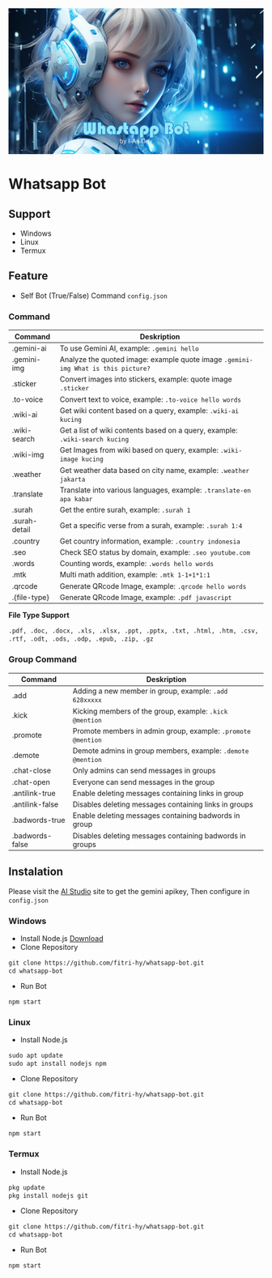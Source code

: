 <img src="./upload/ss.jpg">

# Whatsapp Bot

## Support

- Windows
- Linux
- Termux

## Feature
- Self Bot (True/False) Command `config.json`

### Command

| Command      			|  Deskription      |
|-----------------------|-------------------|
|.gemini-ai				|To use Gemini AI, example: `.gemini hello`|
|.gemini-img			|Analyze the quoted image: example quote image `.gemini-img What is this picture?`|
|.sticker       		|Convert images into stickers, example: quote image `.sticker`|
|.to-voice				|Convert text to voice, example: `.to-voice hello words`|
|.wiki-ai				|Get wiki content based on a query, example: `.wiki-ai kucing`|
|.wiki-search			|Get a list of wiki contents based on a query, example: `.wiki-search kucing`|
|.wiki-img				|Get Images from wiki based on query, example: `.wiki-image kucing`|
|.weather				|Get weather data based on city name, example: `.weather jakarta`|
|.translate				|Translate into various languages, example: `.translate-en apa kabar`|
|.surah					|Get the entire surah, example: `.surah 1`|
|.surah-detail			|Get a specific verse from a surah, example: `.surah 1:4`|
|.country				|Get country information, example: `.country indonesia`|
|.seo					|Check SEO status by domain, example: `.seo youtube.com`|
|.words					|Counting words, example: `.words hello words`|
|.mtk					|Multi math addition, example: `.mtk 1-1+1*1:1`|
|.qrcode				|Generate QRcode Image, example: `.qrcode hello words`|
|.{file-type}			|Generate QRcode Image, example: `.pdf javascript`|

**File Type Support**
```
.pdf, .doc, .docx, .xls, .xlsx, .ppt, .pptx, .txt, .html, .htm, .csv, .rtf, .odt, .ods, .odp, .epub, .zip, .gz
```
### Group Command

| Command           |  Deskription      |
|-------------------|-------------------|
|.add               |Adding a new member in group, example: `.add 628xxxxx`|
|.kick              |Kicking members of the group, example: `.kick @mention`|
|.promote           |Promote members in admin group, example: `.promote @mention`|
|.demote            |Demote admins in group members, example: `.demote @mention`|
|.chat-close        |Only admins can send messages in groups|
|.chat-open         |Everyone can send messages in the group|
|.antilink-true     |Enable deleting messages containing links in group|
|.antilink-false    |Disables deleting messages containing links in groups|
|.badwords-true     |Enable deleting messages containing badwords in group|
|.badwords-false    |Disables deleting messages containing badwords in groups|


## Instalation

Please visit the [AI Studio](https://aistudio.google.com) site to get the gemini apikey, Then configure in `config.json`

### Windows

- Install Node.js [Download](https://nodejs.org/id)
- Clone Repository
```
git clone https://github.com/fitri-hy/whatsapp-bot.git
cd whatsapp-bot
```
- Run Bot
```
npm start
```

### Linux

- Install Node.js
```
sudo apt update
sudo apt install nodejs npm
```
- Clone Repository
```
git clone https://github.com/fitri-hy/whatsapp-bot.git
cd whatsapp-bot
```
- Run Bot
```
npm start
```

### Termux

- Install Node.js
```
pkg update
pkg install nodejs git
```
- Clone Repository
```
git clone https://github.com/fitri-hy/whatsapp-bot.git
cd whatsapp-bot
```
- Run Bot
```
npm start
```
